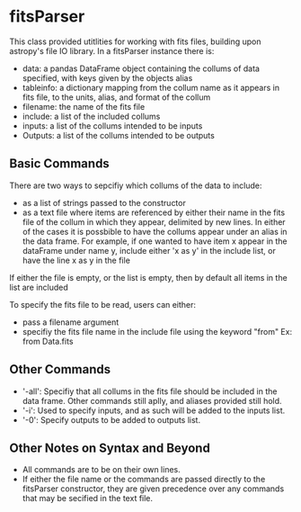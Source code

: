 # fitsParser
This class provided utitlities for working with fits files, building upon astropy's file IO library.
In a fitsParser instance there is:
  - data: a pandas DataFrame object containing the collums of data specified, with keys given by the objects alias
  - tableinfo: a dictionary mapping from the collum name as it appears in fits file, to the units, alias, and format of the collum
  - filename: the name of the fits file
  - include: a list of the included collums
  - inputs: a list of the collums intended to be inputs
  - Outputs: a list of the collums intended to be outputs

## Basic Commands 

There are two ways to sepcifiy which collums of the data to include:
  - as a list of strings passed to the constructor
  - as a text file where items are referenced by either their name in the fits file of the collum in which they appear, delimited
    by new lines. 
 In either of the cases  it is possbible to have the collums appear under an alias in the data frame. 
 For example, if one wanted to have item x appear in the dataFrame under name y, include either 'x as y' in the include list, or
 have the line x as y in the file
 
 If either the file is empty, or the list is empty, then by default all items in the list are included
 
 To specify the fits file to be read, users can either:
  - pass a filename argument
  - specifiy the fits file name in the include file using the keyword "from"
    Ex: from Data.fits

## Other Commands

  - '-all': Specifiy that all collums in the fits file should be included in the data frame. Other commands still aplly, 
			and aliases provided still hold.
  - '-i': Used to specify inputs, and as such will be added to the inputs list.
  - '-0': Specify outputs to be added to outputs list.

## Other Notes on Syntax and Beyond
  - All commands are to be on their own lines.
  - If either the file name or the commands are passed directly to the fitsParser constructor, they are given precedence over any
	commands that may be secified in the text file.




